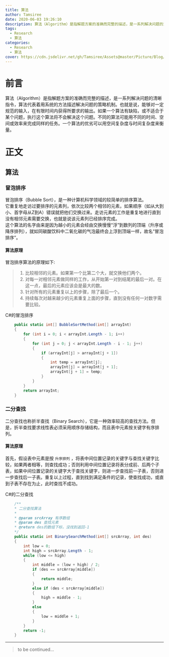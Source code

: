 ```yaml
---
title: 算法
author: Tamsiree
date: 2020-06-03 19:26:10
description: 算法（Algorithm）是指解题方案的准确而完整的描述，是一系列解决问题的清晰指令，算法代表着用系统的方法描述解决问题的策略机制。也就是说，能够对一定规范的输入，在有限时间内获得所要求的输出。如果一个算法有缺陷，或不适合于某个问题，执行这个算法将不会解决这个问题。不同的算法可能用不同的时间、空间或效率来完成同样的任务。一个算法的优劣可以用空间复杂度与时间复杂度来衡量。
tags:
  - Research
  - 算法
categories:
  - Research
  - 算法
cover: https://cdn.jsdelivr.net/gh/Tamsiree/Assets@master/Picture/Blog/Cover/wallhaveneolelw.jpg
---
```

# 前言
算法（Algorithm）是指解题方案的准确而完整的描述，是一系列解决问题的清晰指令，算法代表着用系统的方法描述解决问题的策略机制。也就是说，能够对一定规范的输入，在有限时间内获得所要求的输出。如果一个算法有缺陷，或不适合于某个问题，执行这个算法将不会解决这个问题。不同的算法可能用不同的时间、空间或效率来完成同样的任务。一个算法的优劣可以用空间复杂度与时间复杂度来衡量。

# 正文
## 算法
### 冒泡排序
冒泡排序（Bubble Sort），是一种计算机科学领域的较简单的排序算法。  
它重复地走访过要排序的元素列，依次比较两个相邻的元素，如果顺序（如从大到小、首字母从Z到A）错误就把他们交换过来。走访元素的工作是重复地进行直到没有相邻元素需要交换，也就是说该元素列已经排序完成。  
这个算法的名字由来是因为越小的元素会经由交换慢慢“浮”到数列的顶端（升序或降序排列），就如同碳酸饮料中二氧化碳的气泡最终会上浮到顶端一样，故名“冒泡排序”。  

#### 算法原理

冒泡排序算法的原理如下:

> 1. 比较相邻的元素。如果第一个比第二个大，就交换他们两个。  
> 2. 对每一对相邻元素做同样的工作，从开始第一对到结尾的最后一对。在这一点，最后的元素应该会是最大的数。  
> 3. 针对所有的元素重复以上的步骤，除了最后一个。  
> 4. 持续每次对越来越少的元素重复上面的步骤，直到没有任何一对数字需要比较。 

C#的冒泡排序

```C#
    public static int[] BubbleSortMethod(int[] arrayInt)
    {
        for (int i = 0; i < arrayInt.Length - 1; i++)
        {
            for (int j = 0; j < arrayInt.Length - i - 1; j++)
            {
                if (arrayInt[j] > arrayInt[j + 1])
                {
                    int temp = arrayInt[j];
                    arrayInt[j] = arrayInt[j + 1];
                    arrayInt[j + 1] = temp;
                }
            }
        }
        return arrayInt;
    }
```

### 二分查找

二分查找也称折半查找（Binary Search），它是一种效率较高的查找方法。但是，折半查找要求线性表必须采用顺序存储结构，而且表中元素按关键字有序排列。

#### 算法原理

首先，假设表中元素是按 `升序排列` ，将表中间位置记录的关键字与查找关键字比较，如果两者相等，则查找成功；否则利用中间位置记录将表分成前、后两个子表，如果中间位置记录的关键字大于查找关键字，则进一步查找前一子表，否则进一步查找后一子表。重复以上过程，直到找到满足条件的记录，使查找成功，或直到子表不存在为止，此时查找不成功。

C#的二分查找

```C#
    /**
    * 二分查找算法
    *
    * @param srcArray 有序数组
    * @param des 查找元素
    * @return des的数组下标，没找到返回-1
    */
    public static int BinarySearchMethod(int[] srcArray, int des)
    {
        int low = 0;
        int high = srcArray.Length - 1;
        while (low <= high)
        {
            int middle = (low + high) / 2;
            if (des == srcArray[middle])
            {
                return middle;
            }
            else if (des < srcArray[middle])
            {
                high = middle - 1;
            }
            else
            {
                low = middle + 1;
            }
        }
        return -1;
    }
```

---
> to be continued...
